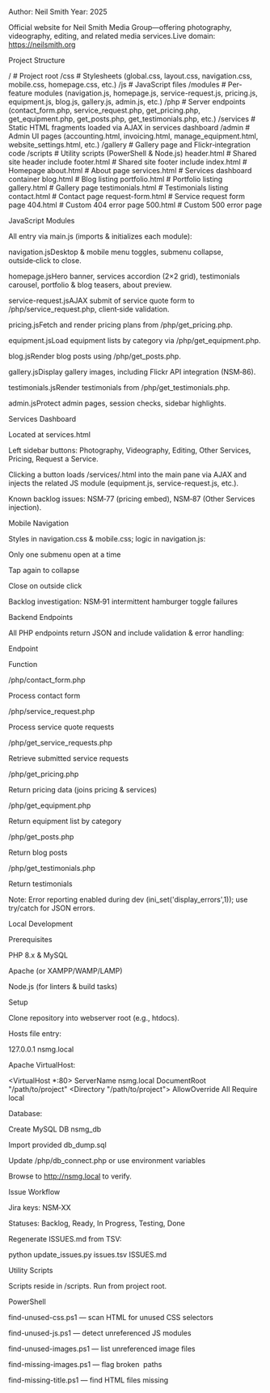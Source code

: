 Author: Neil Smith
Year: 2025

Official website for Neil Smith Media Group—offering photography, videography, editing, and related media services.Live domain: https://neilsmith.org

Project Structure

/                    # Project root
  /css               # Stylesheets (global.css, layout.css, navigation.css, mobile.css, homepage.css, etc.)
  /js                # JavaScript files
    /modules         # Per-feature modules (navigation.js, homepage.js, service-request.js, pricing.js, equipment.js, blog.js, gallery.js, admin.js, etc.)
  /php               # Server endpoints (contact_form.php, service_request.php, get_pricing.php, get_equipment.php, get_posts.php, get_testimonials.php, etc.)
  /services          # Static HTML fragments loaded via AJAX in services dashboard
  /admin             # Admin UI pages (accounting.html, invoicing.html, manage_equipment.html, website_settings.html, etc.)
  /gallery           # Gallery page and Flickr‑integration code
  /scripts           # Utility scripts (PowerShell & Node.js)
  header.html        # Shared site header include
  footer.html        # Shared site footer include
  index.html         # Homepage
  about.html         # About page
  services.html      # Services dashboard container
  blog.html          # Blog listing
  portfolio.html     # Portfolio listing
  gallery.html       # Gallery page
  testimonials.html  # Testimonials listing
  contact.html       # Contact page
  request-form.html  # Service request form page
  404.html           # Custom 404 error page
  500.html           # Custom 500 error page

JavaScript Modules

All entry via main.js (imports & initializes each module):

navigation.jsDesktop & mobile menu toggles, submenu collapse, outside‑click to close.

homepage.jsHero banner, services accordion (2×2 grid), testimonials carousel, portfolio & blog teasers, about preview.

service-request.jsAJAX submit of service quote form to /php/service_request.php, client‑side validation.

pricing.jsFetch and render pricing plans from /php/get_pricing.php.

equipment.jsLoad equipment lists by category via /php/get_equipment.php.

blog.jsRender blog posts using /php/get_posts.php.

gallery.jsDisplay gallery images, including Flickr API integration (NSM‑86).

testimonials.jsRender testimonials from /php/get_testimonials.php.

admin.jsProtect admin pages, session checks, sidebar highlights.

Services Dashboard

Located at services.html

Left sidebar buttons: Photography, Videography, Editing, Other Services, Pricing, Request a Service.

Clicking a button loads /services/<name>.html into the main pane via AJAX and injects the related JS module (equipment.js, service-request.js, etc.).

Known backlog issues: NSM‑77 (pricing embed), NSM‑87 (Other Services injection).

Mobile Navigation

Styles in navigation.css & mobile.css; logic in navigation.js:

Only one submenu open at a time

Tap again to collapse

Close on outside click

Backlog investigation: NSM‑91 intermittent hamburger toggle failures

Backend Endpoints

All PHP endpoints return JSON and include validation & error handling:

Endpoint

Function

/php/contact_form.php

Process contact form

/php/service_request.php

Process service quote requests

/php/get_service_requests.php

Retrieve submitted service requests

/php/get_pricing.php

Return pricing data (joins pricing & services)

/php/get_equipment.php

Return equipment list by category

/php/get_posts.php

Return blog posts

/php/get_testimonials.php

Return testimonials

Note: Error reporting enabled during dev (ini_set('display_errors',1)); use try/catch for JSON errors.

Local Development

Prerequisites

PHP 8.x & MySQL

Apache (or XAMPP/WAMP/LAMP)

Node.js (for linters & build tasks)

Setup

Clone repository into webserver root (e.g., htdocs).

Hosts file entry:

127.0.0.1  nsmg.local

Apache VirtualHost:

<VirtualHost *:80>
  ServerName nsmg.local
  DocumentRoot "/path/to/project"
  <Directory "/path/to/project">
    AllowOverride All
    Require local
  </Directory>
</VirtualHost>

Database:

Create MySQL DB nsmg_db

Import provided db_dump.sql

Update /php/db_connect.php or use environment variables

Browse to http://nsmg.local to verify.

Issue Workflow

Jira keys: NSM‑XX

Statuses: Backlog, Ready, In Progress, Testing, Done

Regenerate ISSUES.md from TSV:

python update_issues.py issues.tsv ISSUES.md

Utility Scripts

Scripts reside in /scripts. Run from project root.

PowerShell

find-unused-css.ps1        — scan HTML for unused CSS selectors

find-unused-js.ps1         — detect unreferenced JS modules

find-unused-images.ps1     — list unreferenced image files

find-missing-images.ps1    — flag broken <img> paths

find-missing-title.ps1     — find HTML files missing <title>

check-broken-links.ps1     — crawl site for 404s

list-css-variables.ps1     — enumerate CSS variables

list-external-assets.ps1   — list external JS/CSS URLs

list-todos.ps1             — find TODO/FIXME/BUG comments

lowercase-image-filenames.ps1 — rename image files to lowercase

count-classes-ids.ps1      — count distinct HTML classes & IDs

find-large-folders.ps1     — identify folders with >20 files

Example:

.\scriptsind-unused-css.ps1

Node.js

Optimize Images:

npx imagemin images/* --out-dir=images/optimized

Lint HTML:

npx htmlhint "**/*.html"

Contributing

Create a branch: feature/NSM-XX-description

Commit message format: NSM-XX: brief summary

Open a Pull Request linking the Jira issue

Ensure all linters & scripts pass before merge

Deployment

CI/CD via GitHub Actions (.github/workflows):

On PR: lint, tests, security scan

On merge: deploy to staging → production

Secrets: managed in GitHub repo settings

License & Attribution

All site content © Neil Smith Media Group.Developed by Neil Smith, 2025.